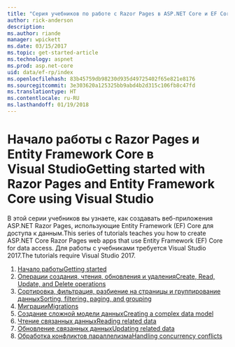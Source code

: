 ```yaml
---
title: "Серия учебников по работе с Razor Pages в ASP.NET Core и EF Core"
author: rick-anderson
description: 
ms.author: riande
manager: wpickett
ms.date: 03/15/2017
ms.topic: get-started-article
ms.technology: aspnet
ms.prod: asp.net-core
uid: data/ef-rp/index
ms.openlocfilehash: 83b45759db98230d935d49725402f65e821e8176
ms.sourcegitcommit: 3e303620a125325bb9abd4b2d315c106fb8c47fd
ms.translationtype: HT
ms.contentlocale: ru-RU
ms.lasthandoff: 01/19/2018
---
```

# <a name="getting-started-with-razor-pages-and-entity-framework-core-using-visual-studio"></a><span data-ttu-id="9f32c-102">Начало работы с Razor Pages и Entity Framework Core в Visual Studio</span><span class="sxs-lookup"><span data-stu-id="9f32c-102">Getting started with Razor Pages and Entity Framework Core using Visual Studio</span></span>

<span data-ttu-id="9f32c-103">В этой серии учебников вы узнаете, как создавать веб-приложения ASP.NET Razor Pages, использующие Entity Framework (EF) Core для доступа к данным.</span><span class="sxs-lookup"><span data-stu-id="9f32c-103">This series of tutorials teaches you how to create ASP.NET Core Razor Pages web apps that use Entity Framework (EF) Core for data access.</span></span> <span data-ttu-id="9f32c-104">Для работы с учебниками требуется Visual Studio 2017.</span><span class="sxs-lookup"><span data-stu-id="9f32c-104">The tutorials require Visual Studio 2017.</span></span>

1. [<span data-ttu-id="9f32c-105">Начало работы</span><span class="sxs-lookup"><span data-stu-id="9f32c-105">Getting started</span></span>](xref:data/ef-rp/intro)
1. [<span data-ttu-id="9f32c-106">Операции создания, чтения, обновления и удаления</span><span class="sxs-lookup"><span data-stu-id="9f32c-106">Create, Read, Update, and Delete operations</span></span>](xref:data/ef-rp/crud)
1. [<span data-ttu-id="9f32c-107">Сортировка, фильтрация, разбиение на страницы и группирование данных</span><span class="sxs-lookup"><span data-stu-id="9f32c-107">Sorting, filtering, paging, and grouping</span></span>](xref:data/ef-rp/sort-filter-page)
1. [<span data-ttu-id="9f32c-108">Миграции</span><span class="sxs-lookup"><span data-stu-id="9f32c-108">Migrations</span></span>](xref:data/ef-rp/migrations)
1. [<span data-ttu-id="9f32c-109">Создание сложной модели данных</span><span class="sxs-lookup"><span data-stu-id="9f32c-109">Creating a complex data model</span></span>](xref:data/ef-rp/complex-data-model)
1. [<span data-ttu-id="9f32c-110">Чтение связанных данных</span><span class="sxs-lookup"><span data-stu-id="9f32c-110">Reading related data</span></span>](xref:data/ef-rp/read-related-data)
1. [<span data-ttu-id="9f32c-111">Обновление связанных данных</span><span class="sxs-lookup"><span data-stu-id="9f32c-111">Updating related data</span></span>](xref:data/ef-rp/update-related-data)
1. [<span data-ttu-id="9f32c-112">Обработка конфликтов параллелизма</span><span class="sxs-lookup"><span data-stu-id="9f32c-112">Handling concurrency conflicts</span></span>](xref:data/ef-rp/concurrency)
